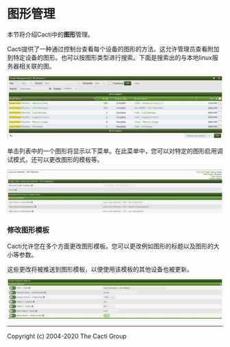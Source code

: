 # 图形管理

本节将介绍Cacti中的**图形**管理。

Cacti提供了一种通过控制台查看每个设备的图形的方法。这允许管理员查看附加到特定设备的图形。也可以按图形类型进行搜索。下面是搜索出的与本地linux服务器相关联的图。

![graph managment](images/cacti_graph_managment.JPG)

单击列表中的一个图形将显示以下菜单。在此菜单中，您可以对特定的图形启用调试模式，还可以更改图形的模板等。

![Graph managment click](images/cacti_graph_managment_graph.JPG)

### 修改图形模板

Cacti允许您在多个方面更改图形模板。您可以更改例如图形的标题以及图形的大小等参数。

这些更改将被推送到图形模板，以便使用该模板的其他设备也被更新。

![Graph template options](images/cacti_graph_template_options.JPG)

---
Copyright (c) 2004-2020 The Cacti Group
